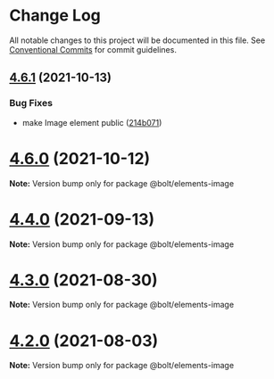 # Change Log

All notable changes to this project will be documented in this file.
See [Conventional Commits](https://conventionalcommits.org) for commit guidelines.

## [4.6.1](https://github.com/bolt-design-system/bolt/tree/master/packages/elements/bolt-image/compare/v4.6.0...v4.6.1) (2021-10-13)


### Bug Fixes

* make Image element public ([214b071](https://github.com/bolt-design-system/bolt/tree/master/packages/elements/bolt-image/commit/214b0713f58a22f02481ec8b3fc64aff786b93a9))





# [4.6.0](https://github.com/bolt-design-system/bolt/tree/master/packages/elements/bolt-image/compare/v4.5.1...v4.6.0) (2021-10-12)

**Note:** Version bump only for package @bolt/elements-image





# [4.4.0](https://github.com/bolt-design-system/bolt/tree/master/packages/elements/bolt-image/compare/v4.3.0...v4.4.0) (2021-09-13)

**Note:** Version bump only for package @bolt/elements-image





# [4.3.0](https://github.com/bolt-design-system/bolt/tree/master/packages/elements/bolt-image/compare/v4.2.3...v4.3.0) (2021-08-30)

**Note:** Version bump only for package @bolt/elements-image





# [4.2.0](https://github.com/bolt-design-system/bolt/tree/master/packages/elements/bolt-image/compare/v4.1.1...v4.2.0) (2021-08-03)

**Note:** Version bump only for package @bolt/elements-image

